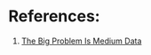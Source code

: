
# References:

1. [The Big Problem Is Medium Data](http://highscalability.com/blog/2014/12/17/the-big-problem-is-medium-data.html)